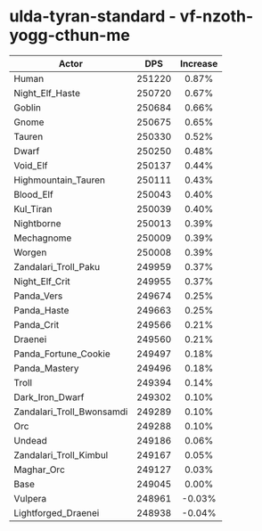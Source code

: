 # ulda-tyran-standard - vf-nzoth-yogg-cthun-me
| Actor | DPS | Increase |
|---|:---:|:---:|
|Human|251220|0.87%|
|Night_Elf_Haste|250720|0.67%|
|Goblin|250684|0.66%|
|Gnome|250675|0.65%|
|Tauren|250330|0.52%|
|Dwarf|250250|0.48%|
|Void_Elf|250137|0.44%|
|Highmountain_Tauren|250111|0.43%|
|Blood_Elf|250043|0.40%|
|Kul_Tiran|250039|0.40%|
|Nightborne|250013|0.39%|
|Mechagnome|250009|0.39%|
|Worgen|250008|0.39%|
|Zandalari_Troll_Paku|249959|0.37%|
|Night_Elf_Crit|249955|0.37%|
|Panda_Vers|249674|0.25%|
|Panda_Haste|249663|0.25%|
|Panda_Crit|249566|0.21%|
|Draenei|249560|0.21%|
|Panda_Fortune_Cookie|249497|0.18%|
|Panda_Mastery|249496|0.18%|
|Troll|249394|0.14%|
|Dark_Iron_Dwarf|249302|0.10%|
|Zandalari_Troll_Bwonsamdi|249289|0.10%|
|Orc|249288|0.10%|
|Undead|249186|0.06%|
|Zandalari_Troll_Kimbul|249167|0.05%|
|Maghar_Orc|249127|0.03%|
|Base|249045|0.00%|
|Vulpera|248961|-0.03%|
|Lightforged_Draenei|248938|-0.04%|
